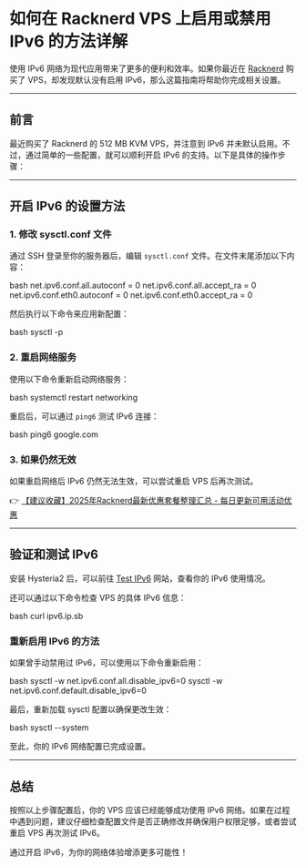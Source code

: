 # 如何在 Racknerd VPS 上启用或禁用 IPv6 的方法详解

使用 IPv6 网络为现代应用带来了更多的便利和效率。如果你最近在 [Racknerd](https://bit.ly/Rack_Nerd) 购买了 VPS，却发现默认没有启用 IPv6，那么这篇指南将帮助你完成相关设置。

---

## 前言

最近购买了 Racknerd 的 512 MB KVM VPS，并注意到 IPv6 并未默认启用。不过，通过简单的一些配置，就可以顺利开启 IPv6 的支持。以下是具体的操作步骤：

---

## 开启 IPv6 的设置方法

### 1. 修改 sysctl.conf 文件
通过 SSH 登录至你的服务器后，编辑 `sysctl.conf` 文件。在文件末尾添加以下内容：

bash
net.ipv6.conf.all.autoconf = 0
net.ipv6.conf.all.accept_ra = 0
net.ipv6.conf.eth0.autoconf = 0
net.ipv6.conf.eth0.accept_ra = 0


然后执行以下命令来应用新配置：

bash
sysctl -p


### 2. 重启网络服务
使用以下命令重新启动网络服务：

bash
systemctl restart networking


重启后，可以通过 `ping6` 测试 IPv6 连接：

bash
ping6 google.com


### 3. 如果仍然无效
如果重启网络后 IPv6 仍然无法生效，可以尝试重启 VPS 后再次测试。

👉 [【建议收藏】2025年Racknerd最新优惠套餐整理汇总 - 每日更新可用活动优惠](https://bit.ly/Rack_Nerd)

---

## 验证和测试 IPv6

安装 Hysteria2 后，可以前往 [Test IPv6](https://test-ipv6.com/) 网站，查看你的 IPv6 使用情况。

还可以通过以下命令检查 VPS 的具体 IPv6 信息：

bash
curl ipv6.ip.sb


### 重新启用 IPv6 的方法
如果曾手动禁用过 IPv6，可以使用以下命令重新启用：

bash
sysctl -w net.ipv6.conf.all.disable_ipv6=0
sysctl -w net.ipv6.conf.default.disable_ipv6=0


最后，重新加载 sysctl 配置以确保更改生效：

bash
sysctl --system


至此，你的 IPv6 网络配置已完成设置。

---

## 总结

按照以上步骤配置后，你的 VPS 应该已经能够成功使用 IPv6 网络。如果在过程中遇到问题，建议仔细检查配置文件是否正确修改并确保用户权限足够，或者尝试重启 VPS 再次测试 IPv6。

通过开启 IPv6，为你的网络体验增添更多可能性！
